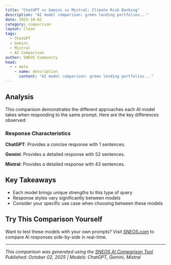 ```yaml
---
title: "ChatGPT vs Gemini vs Mistral: Climate Risk Banking"
description: "AI model comparison: green lending portfolios..."
date: 2025-10-02
category: comparison
layout: Clean
tags:
  - ChatGPT
  - Gemini
  - Mistral
  - AI Comparison
author: SNEOS Community
head:
  - - meta
    - name: description
      content: "AI model comparison: green lending portfolios..."
---
```


<ChatComparison
  title="ChatGPT vs Gemini vs Mistral: Climate Risk Banking"
  prompt="green lending portfolios"
  :responses='{
    "ChatGPT": "Error calling OpenAI API.",
    "Gemini": "Green lending portfolios are financial strategies where banks and financial institutions prioritize and actively promote loans and investments that support environmentally sustainable projects and activities. This goes beyond simply avoiding environmentally harmful projects; it proactively seeks opportunities to finance initiatives that contribute to positive environmental outcomes.\n\nHere\u0027s a breakdown of key aspects of green lending portfolios:\n\n**What is Included in a Green Lending Portfolio?**\n\n*   **Renewable Energy Projects:** Financing solar, wind, hydro, geothermal, and other renewable energy generation facilities.\n*   **Energy Efficiency Initiatives:** Loans for building retrofits, energy-efficient equipment, and other projects that reduce energy consumption.\n*   **Sustainable Agriculture:** Investments in farming practices that promote soil health, water conservation, and reduced use of pesticides and fertilizers.\n*   **Green Buildings:** Financing for the construction and renovation of buildings that meet recognized green building standards (e.g., LEED, BREEAM).\n*   **Sustainable Transportation:** Loans for electric vehicles, public transportation projects, and other initiatives that reduce greenhouse gas emissions from transportation.\n*   **Water Conservation and Management:** Investments in water infrastructure, irrigation improvements, and other projects that conserve water resources.\n*   **Waste Management and Recycling:** Financing for recycling facilities, waste-to-energy projects, and other initiatives that reduce waste and promote circular economy principles.\n*   **Climate Change Adaptation:** Projects designed to help communities and businesses adapt to the impacts of climate change, such as sea-level rise, extreme weather events, and water scarcity.\n*   **Conservation and Biodiversity:** Investments in protecting natural habitats, endangered species, and ecosystem services.\n\n**Benefits of Green Lending Portfolios:**\n\n*   **Environmental Impact:** Direct contribution to mitigating climate change, reducing pollution, conserving natural resources, and promoting biodiversity.\n*   **Financial Performance:**  Can generate competitive returns, especially as green technologies become more cost-effective and demand for sustainable products and services grows.  It helps manage risks associated with climate change regulations and stranded assets (assets that become obsolete due to environmental regulations or technological advancements).\n*   **Reputational Benefits:** Enhances the financial institution\u0027s reputation and brand image, attracting socially conscious customers and investors.\n*   **Risk Management:**  Reduces exposure to environmental risks, such as regulatory changes, environmental liabilities, and supply chain disruptions.\n*   **Market Opportunity:**  Taps into the growing market for sustainable products and services.  Attracts investment from ESG-focused funds and investors.\n*   **Economic Development:** Supports the growth of green industries and creates new jobs in the clean energy sector.\n\n**Challenges and Considerations:**\n\n*   **Defining \u0022Green\u0022:**  Developing clear and consistent criteria for what qualifies as a green loan or investment.  This is often addressed through green taxonomies and sustainability standards.\n*   **Data and Measurement:**  Collecting and analyzing data to track the environmental impact of green loans and investments.  Requires robust reporting and verification mechanisms.\n*   **Greenwashing:**  Avoiding the misrepresentation of loans or investments as \u0022green\u0022 when they do not meet rigorous environmental standards.  Due diligence and transparency are essential.\n*   **Risk Assessment:**  Properly assessing the risks associated with green projects, including technological risks, regulatory risks, and market risks.\n*   **Capacity Building:**  Developing the internal expertise and resources needed to manage green lending portfolios effectively.  This includes training staff on sustainability principles and environmental risk management.\n*   **Market Demand:**  Ensuring sufficient demand for green loans and investments to justify the development of a green lending portfolio.\n*   **Standardization:**  Lack of standardized definitions and reporting frameworks can make it difficult to compare green loans and investments across different institutions.\n*   **Cost:** The cost of implementing and managing a green lending portfolio may be higher than traditional lending due to the need for specialized expertise and data collection.\n\n**How Financial Institutions Develop Green Lending Portfolios:**\n\n*   **Setting Targets:**  Establishing clear targets for the percentage of loans and investments that will be allocated to green projects.\n*   **Developing Green Loan Products:**  Creating specialized loan products tailored to the needs of green projects, such as green mortgages, green auto loans, and green business loans.\n*   **Integrating ESG Factors:**  Integrating environmental, social, and governance (ESG) factors into the credit risk assessment process.\n*   **Training Staff:**  Providing training to loan officers and other staff on sustainability principles and green lending practices.\n*   **Reporting and Transparency:**  Publishing regular reports on the performance of the green lending portfolio, including data on environmental impact and financial returns.\n*   **Collaboration:** Partnering with other financial institutions, governments, and non-profit organizations to promote green lending.\n*   **Due Diligence:**  Conducting thorough due diligence on potential green projects to ensure that they meet environmental standards and have a positive impact.\n*   **Monitoring and Evaluation:**  Regularly monitoring the performance of green loans and investments to ensure that they are achieving their environmental goals.\n\n**Trends in Green Lending:**\n\n*   **Growing Demand:**  Increasing demand from investors, customers, and regulators for sustainable financial products.\n*   **Green Bonds:**  Growing use of green bonds to finance green projects.\n*   **ESG Integration:**  Increasing integration of ESG factors into mainstream lending practices.\n*   **Carbon Neutrality Goals:**  Growing number of financial institutions setting carbon neutrality goals and developing green lending portfolios to help achieve those goals.\n*   **Sustainable Finance Taxonomies:**  Development of standardized sustainable finance taxonomies to provide clear definitions of what constitutes a green investment. (e.g., The EU taxonomy).\n\n**In conclusion, green lending portfolios are an increasingly important tool for promoting environmental sustainability and driving the transition to a low-carbon economy. By prioritizing loans and investments that support green projects, financial institutions can play a significant role in addressing climate change and other environmental challenges while also generating positive financial returns and enhancing their reputation.**\n",
    "Mistral": "Green lending portfolios refer to financial investments that prioritize environmental sustainability and support projects or companies that contribute to a greener economy. These portfolios are designed to promote environmentally friendly practices, reduce carbon emissions, and foster sustainable development. Here are some key aspects of green lending portfolios:\n\n### 1. **Types of Green Lending**\n   - **Renewable Energy Projects:** Financing for wind farms, solar panels, hydroelectric plants, and other renewable energy sources.\n   - **Energy Efficiency:** Loans for projects that improve energy efficiency in buildings, industrial processes, and transportation.\n   - **Sustainable Agriculture:** Funding for agricultural practices that reduce environmental impact, such as organic farming and regenerative agriculture.\n   - **Green Buildings:** Financing for the construction or renovation of buildings that meet green building standards, such as LEED certification.\n   - **Waste Management:** Investments in recycling facilities, waste-to-energy projects, and other waste management solutions.\n   - **Clean Technology:** Support for companies developing technologies that reduce environmental impact, such as electric vehicles and battery storage.\n\n### 2. **Benefits of Green Lending Portfolios**\n   - **Environmental Impact:** By supporting green projects, these portfolios help reduce greenhouse gas emissions, conserve natural resources, and mitigate climate change.\n   - **Financial Returns:** Green investments can offer competitive financial returns, especially as demand for sustainable products and services grows.\n   - **Regulatory Compliance:** Many governments are implementing regulations that favor green initiatives, making green lending a strategic choice for compliance.\n   - **Reputation and Brand Value:** Companies and financial institutions that invest in green projects can enhance their reputation and brand value by demonstrating a commitment to sustainability.\n\n### 3. **Risks and Challenges**\n   - **Market Risks:** Green technologies and projects may face market risks, such as fluctuations in commodity prices or changes in regulatory policies.\n   - **Technological Risks:** New technologies may not perform as expected, leading to financial losses.\n   - **Operational Risks:** Green projects may face operational challenges, such as supply chain disruptions or labor issues.\n   - **Financial Risks:** Green investments may have higher upfront costs and longer payback periods compared to traditional investments.\n\n### 4. **Evaluation Criteria**\n   - **Environmental Impact Assessment:** Evaluating the potential environmental benefits of the project or company.\n   - **Financial Viability:** Assessing the financial health and sustainability of the project or company.\n   - **Social Impact:** Considering the social benefits and potential negative impacts on communities.\n   - **Governance and Compliance:** Ensuring that the project or company adheres to environmental regulations and best practices.\n\n### 5. **Green Bonds**\n   - **Definition:** Green bonds are fixed-income instruments specifically earmarked to be used for climate and environmental projects.\n   - **Use of Proceeds:** The funds raised from green bonds are used for projects that have positive environmental benefits, such as renewable energy, energy efficiency, and sustainable land use.\n   - **Certification:** Green bonds often come with certifications from third-party organizations to ensure that the funds are used for legitimate green projects.\n\n### 6. **Sustainable Finance Frameworks**\n   - **Equator Principles:** A risk management framework adopted by financial institutions for determining, assessing, and managing environmental and social risk in projects.\n   - **Green Loan Principles:** A set of guidelines developed by the Loan Market Association (LMA) and the Asia Pacific Loan Market Association (APLMA) to promote the development and integrity of the green loan market.\n   - **Task Force on Climate-related Financial Disclosures (TCFD):** A framework for companies and financial institutions to disclose information on climate-related risks and opportunities.\n\n### 7. **Case Studies**\n   - **Example 1:** A bank finances a wind farm project, providing loans for the construction and operation of wind turbines. The project reduces carbon emissions and generates renewable energy.\n   - **Example 2:** A financial institution invests in a company developing electric vehicle charging infrastructure, supporting the transition to cleaner transportation.\n\n### 8. **Future Trends**\n   - **Increased Regulation:** Expectations for more stringent environmental regulations and reporting requirements.\n   - **Technological Innovation:** Advances in green technologies that improve efficiency and reduce costs.\n   - **Consumer Demand:** Growing consumer preference for sustainable products and services.\n   - **Investor Interest:** Increasing interest from institutional investors in green lending portfolios.\n\nGreen lending portfolios are becoming increasingly important as the world transitions towards a more sustainable future. They offer a way for financial institutions to align their investments with environmental goals while still achieving financial returns."
  }'
  published-date="09:31"
/>

## Analysis

This comparison demonstrates the different approaches each AI model takes when responding to the same prompt. Here are the key differences observed:

### Response Characteristics

**ChatGPT**: Provides a concise response with 1 sentences. 

**Gemini**: Provides a detailed response with 52 sentences. 

**Mistral**: Provides a detailed response with 43 sentences. 

## Key Takeaways

- Each model brings unique strengths to this type of query
- Response styles vary significantly between models
- Consider your specific use case when choosing between these models

## Try This Comparison Yourself

Want to test these models with your own prompts? Visit [SNEOS.com](https://sneos.com) to compare AI responses side-by-side in real-time.

---

*This comparison was generated using the [SNEOS AI Comparison Tool](https://sneos.com)*
*Published: October 02, 2025 | Models: ChatGPT, Gemini, Mistral*
